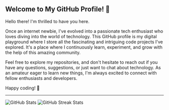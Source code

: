 ## Welcome to My GitHub Profile! 👋

Hello there! I'm thrilled to have you here.

Once an internet newbie, I've evolved into a passionate tech enthusiast who loves diving into the world of technology. This GitHub profile is my digital playground where I store all the fascinating and intriguing code projects I've explored. It's a place where I continuously learn, experiment, and grow with the help of this amazing community.

Feel free to explore my repositories, and don't hesitate to reach out if you have any questions, suggestions, or just want to chat about technology. As an amateur eager to learn new things, I'm always excited to connect with fellow enthusiasts and developers.

Happy coding! 🚀

---

![GitHub Stats](https://github-readme-stats.vercel.app/api?username=ngocjohn&theme=tokyonight&show_icons=true&hide_border=true&count_private=true)
![GitHub Streak Stats](https://github-readme-streak-stats.herokuapp.com/?user=ngocjohn&theme=tokyonight&hide_border=true) 


